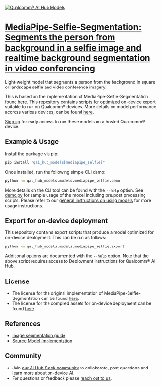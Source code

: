 [![Qualcomm® AI Hub Models](https://qaihub-public-assets.s3.us-west-2.amazonaws.com/qai-hub-models/quic-logo.jpg)](../../README.md)


# [MediaPipe-Selfie-Segmentation: Segments the person from background in a selfie image and realtime background segmentation in video conferencing](https://aihub.qualcomm.com/models/mediapipe_selfie)

Light-weight model that segments a person from the background in square or landscape selfie and video conference imagery.

This is based on the implementation of MediaPipe-Selfie-Segmentation found
[here](https://github.com/google/mediapipe/tree/master/mediapipe/modules/selfie_segmentation). This repository contains scripts for optimized on-device
export suitable to run on Qualcomm® devices. More details on model performance
accross various devices, can be found [here](https://aihub.qualcomm.com/models/mediapipe_selfie).

[Sign up](https://myaccount.qualcomm.com/signup) for early access to run these models on
a hosted Qualcomm® device.


## Example & Usage

Install the package via pip:
```bash
pip install "qai_hub_models[mediapipe_selfie]"
```


Once installed, run the following simple CLI demo:

```bash
python -m qai_hub_models.models.mediapipe_selfie.demo
```
More details on the CLI tool can be found with the `--help` option. See
[demo.py](demo.py) for sample usage of the model including pre/post processing
scripts. Please refer to our [general instructions on using
models](../../../#getting-started) for more usage instructions.

## Export for on-device deployment

This repository contains export scripts that produce a model optimized for
on-device deployment. This can be run as follows:

```bash
python -m qai_hub_models.models.mediapipe_selfie.export
```
Additional options are documented with the `--help` option. Note that the above
script requires access to Deployment instructions for Qualcomm® AI Hub.

## License
- The license for the original implementation of MediaPipe-Selfie-Segmentation can be found
  [here](https://github.com/google/mediapipe/blob/master/LICENSE).
- The license for the compiled assets for on-device deployment can be found [here]({deploy_license_url})

## References
* [Image segmentation guide](https://developers.google.com/mediapipe/solutions/vision/image_segmenter/)
* [Source Model Implementation](https://github.com/google/mediapipe/tree/master/mediapipe/modules/selfie_segmentation)

## Community
* Join [our AI Hub Slack community](https://join.slack.com/t/qualcomm-ai-hub/shared_invite/zt-2dgf95loi-CXHTDRR1rvPgQWPO~ZZZJg) to collaborate, post questions and learn more about on-device AI.
* For questions or feedback please [reach out to us](mailto:ai-hub-support@qti.qualcomm.com).


